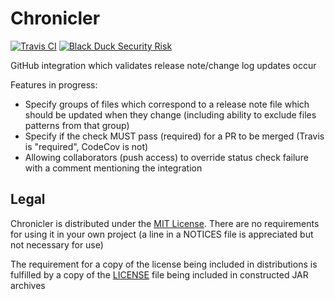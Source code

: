 # Chronicler

[![Travis CI](https://img.shields.io/travis/StarChart-Labs/chronicler.svg?branch=master)](https://travis-ci.org/StarChart-Labs/chronicler) [![Black Duck Security Risk](https://copilot.blackducksoftware.com/github/repos/StarChart-Labs/chronicler/branches/master/badge-risk.svg)](https://copilot.blackducksoftware.com/github/repos/StarChart-Labs/chronicler/branches/master)

GitHub integration which validates release note/change log updates occur

Features in progress:

- Specify groups of files which correspond to a release note file which should be updated when they change (including ability to exclude files patterns from that group)
- Specify if the check MUST pass (required) for a PR to be merged (Travis is "required", CodeCov is not)
- Allowing collaborators (push access) to override status check failure with a comment mentioning the integration

## Legal

Chronicler is distributed under the [MIT License](https://opensource.org/licenses/MIT). There are no requirements for using it in your own project (a line in a NOTICES file is appreciated but not necessary for use)

The requirement for a copy of the license being included in distributions is fulfilled by a copy of the [LICENSE](./LICENSE) file being included in constructed JAR archives
